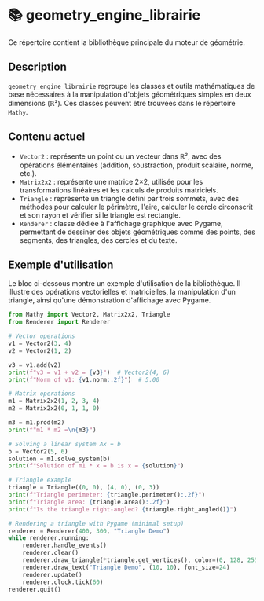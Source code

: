 # 📚 geometry_engine_librairie

Ce répertoire contient la bibliothèque principale du moteur de géométrie.

## Description

`geometry_engine_librairie` regroupe les classes et outils mathématiques de base nécessaires à la manipulation d'objets géométriques simples en deux dimensions (ℝ²). Ces classes peuvent être trouvées dans le répertoire `Mathy`.

## Contenu actuel

- `Vector2` : représente un point ou un vecteur dans ℝ², avec des opérations élémentaires (addition, soustraction, produit scalaire, norme, etc.).
- `Matrix2x2` : représente une matrice 2×2, utilisée pour les transformations linéaires et les calculs de produits matriciels.
- `Triangle` : représente un triangle défini par trois sommets, avec des méthodes pour calculer le périmètre, l'aire, calculer le cercle circonscrit et son rayon et vérifier si le triangle est rectangle.
- `Renderer` : classe dédiée à l'affichage graphique avec Pygame, permettant de dessiner des objets géométriques comme des points, des segments, des triangles, des cercles et du texte.

## Exemple d'utilisation

Le bloc ci-dessous montre un exemple d'utilisation de la bibliothèque. Il illustre des opérations vectorielles et matricielles, la manipulation d'un triangle, ainsi qu'une démonstration d'affichage avec Pygame.

```python
from Mathy import Vector2, Matrix2x2, Triangle
from Renderer import Renderer

# Vector operations
v1 = Vector2(3, 4)
v2 = Vector2(1, 2)

v3 = v1.add(v2)
print(f"v3 = v1 + v2 = {v3}")  # Vector2(4, 6)
print(f"Norm of v1: {v1.norm:.2f}")  # 5.00

# Matrix operations
m1 = Matrix2x2(1, 2, 3, 4)
m2 = Matrix2x2(0, 1, 1, 0)

m3 = m1.prod(m2)
print(f"m1 * m2 =\n{m3}")

# Solving a linear system Ax = b
b = Vector2(5, 6)
solution = m1.solve_system(b)
print(f"Solution of m1 * x = b is x = {solution}")

# Triangle example
triangle = Triangle((0, 0), (4, 0), (0, 3))
print(f"Triangle perimeter: {triangle.perimeter():.2f}")
print(f"Triangle area: {triangle.area():.2f}")
print(f"Is the triangle right-angled? {triangle.right_angled()}")

# Rendering a triangle with Pygame (minimal setup)
renderer = Renderer(400, 300, "Triangle Demo")
while renderer.running:
    renderer.handle_events()
    renderer.clear()
    renderer.draw_triangle(*triangle.get_vertices(), color=(0, 128, 255), width=2)
    renderer.draw_text("Triangle Demo", (10, 10), font_size=24)
    renderer.update()
    renderer.clock.tick(60)
renderer.quit()

